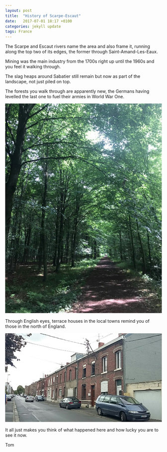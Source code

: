 ```yaml
---
layout: post
title:  "History of Scarpe-Escaut"
date:   2017-07-01 18:17 +0100
categories: jekyll update
tags: France
---
```

The Scarpe and Escaut rivers name the area and also frame it, running along the top two of its edges, the former through Saint-Amand-Les-Eaux.

Mining was the main industry from the 1700s right up until the 1960s and you feel it walking through.

The slag heaps around Sabatier still remain but now as part of the landscape, not just piled on top.

The forests you walk through are apparently new, the Germans having levelled the last one to fuel their armies in World War One.

![A path through the scarpe-escaut forest shaded by the treetops](https://github.com/tombye/trexit/raw/gh-pages/assets/images/scarpe-escaut-forest.jpg)

Through English eyes, terrace houses in the local towns remind you of those in the north of England.

![A terrace of houses in a town near Beuvrages](https://github.com/tombye/trexit/raw/gh-pages/assets/images/street-of-terrace-houses.jpg)

It all just makes you think of what happened here and how lucky you are to see it now.

Tom
